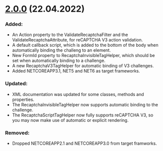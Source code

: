 # [2.0.0](https://github.com/jgdevlabs/aspnetcore-recaptcha/releases/tag/v2.0.1) (22.04.2022)

### Added:
- An Action property to the ValidateRecaptchaFilter and the ValidateRecaptchaAttribute, for reCAPTCHA V3 action validation.
- A default callback script, which is added to the bottom of the body when automatically binding the challeng to an element.
- New FormId property to RecaptchaInvisibleTagHelper, which should be set when automatically binding to a challenge.
- A new RecaptchaV3TagHelper for automatic binding of V3 challenges.
- Added NETCOREAPP3.1, NET5 and NET6 as target frameworks.

### Updated:
- XML documentation was updated for some classes, methods and properties.
- The RecaptchaInvisibleTagHelper now supports automatic binding to the challenge.
- The RecaptchaScriptTagHelper now fully supports reCAPTCHA V3, so you may now make use of automatic or explicit rendering.

### Removed:
- Dropped NETCOREAPP2.1 and NETCOREAPP3.0 from target framworks.
